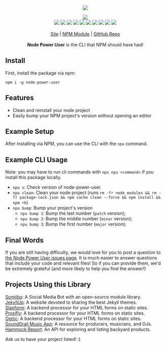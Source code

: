 <p align="center">
  <a href="https://cdn.itwcreativeworks.com/assets/itw-creative-works/images/logo/itw-creative-works-brandmark-black-x.svg">
    <img src="https://cdn.itwcreativeworks.com/assets/itw-creative-works/images/logo/itw-creative-works-brandmark-black-x.svg">
  </a>
</p>

<p align="center">
  <img src="https://img.shields.io/github/package-json/v/itw-creative-works/node-power-user.svg">
  <br>
  <img src="https://img.shields.io/david/itw-creative-works/node-power-user.svg">
  <img src="https://img.shields.io/david/dev/itw-creative-works/node-power-user.svg">
  <img src="https://img.shields.io/bundlephobia/min/node-power-user.svg">
  <img src="https://img.shields.io/codeclimate/maintainability-percentage/itw-creative-works/node-power-user.svg">
  <img src="https://img.shields.io/npm/dm/node-power-user.svg">
  <img src="https://img.shields.io/node/v/node-power-user.svg">
  <img src="https://img.shields.io/website/https/itwcreativeworks.com.svg">
  <img src="https://img.shields.io/github/license/itw-creative-works/node-power-user.svg">
  <img src="https://img.shields.io/github/contributors/itw-creative-works/node-power-user.svg">
  <img src="https://img.shields.io/github/last-commit/itw-creative-works/node-power-user.svg">
  <br>
  <br>
  <a href="https://itwcreativeworks.com">Site</a> | <a href="https://www.npmjs.com/package/node-power-user">NPM Module</a> | <a href="https://github.com/itw-creative-works/node-power-user">GitHub Repo</a>
  <br>
  <br>
  <strong>Node Power User</strong> is the CLI that NPM should have had!
</p>

## Install
<!-- First, install the global command line utility with npm: -->
First, install the package via npm:
```shell
npm i -g node-power-user
```

## Features
* Clean and reinstall your node project
* Easily bump your NPM project's version without opening an editor

## Example Setup
After installing via NPM, you can use the CLI with the `npu` command.

## Example CLI Usage
Note: you may have to run cli commands with `npx npu <command>` if you install this package locally.
  * `npu v`: Check version of node-power-user.
  * `npu clean`: Clean your node project (runs `rm -fr node_modules && rm -fr package-lock.json && npm cache clean --force && npm install && npm rb`)
  * `npu bump`: Bump your project's version
    * `npu bump 1`: Bump the last number (`patch` version);
    * `npu bump 2`: Bump the middle number (`minor` version);
    * `npu bump 3`: Bump the first number (`major` version);

## Final Words
If you are still having difficulty, we would love for you to post a question to [the Node Power User issues page](https://github.com/itw-creative-works/node-power-user/issues). It is much easier to answer questions that include your code and relevant files! So if you can provide them, we'd be extremely grateful (and more likely to help you find the answer!)

## Projects Using this Library
[Somiibo](https://somiibo.com/): A Social Media Bot with an open-source module library. <br>
[JekyllUp](https://jekyllup.com/): A website devoted to sharing the best Jekyll themes. <br>
[Slapform](https://slapform.com/): A backend processor for your HTML forms on static sites. <br>
[Proxifly](https://proxifly.com/): A backend processor for your HTML forms on static sites. <br>
[Optiic](https://optiic.com/): A backend processor for your HTML forms on static sites. <br>
[SoundGrail Music App](https://app.soundgrail.com/): A resource for producers, musicians, and DJs. <br>
[Hammock Report](https://hammockreport.com/): An API for exploring and listing backyard products. <br>

Ask us to have your project listed! :)
